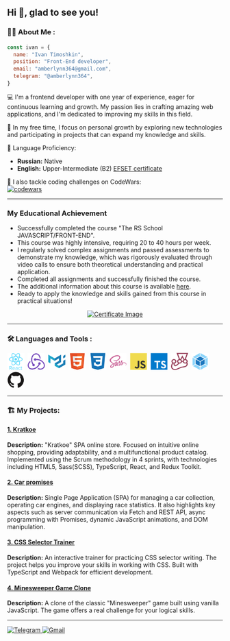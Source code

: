 ## Hi 👋, glad to see you!

### :man_technologist: About Me :
``` javascript
const ivan = {
  name: "Ivan Timoshkin",
  position: "Front-End developer",
  email: "amberlynn364@gmail.com",
  telegram: "@amberlynn364",
}
```

:computer: I'm a frontend developer with one year of experience, eager for continuous learning and growth. My passion lies in crafting amazing web applications, and I'm dedicated to improving my skills in this field.

:book: In my free time, I focus on personal growth by exploring new technologies and participating in projects that can expand my knowledge and skills.

:crossed_flags: Language Proficiency:
- **Russian:** Native
- **English:** Upper-Intermediate (B2) [EFSET certificate](https://www.efset.org/cert/8sk6tg)

:rocket: I also tackle coding challenges on CodeWars: <br>
[![codewars](https://www.codewars.com/users/amberlynn364/badges/large)](https://www.codewars.com/users/amberlynn364)

---

### My Educational Achievement

- Successfully completed the course "The RS School JAVASCRIPT/FRONT-END".
- This course was highly intensive, requiring 20 to 40 hours per week.
- I regularly solved complex assignments and passed assessments to demonstrate my knowledge, which was rigorously evaluated through video calls to ensure both theoretical understanding and practical application.
- Completed all assignments and successfully finished the course.
- The additional information about this course is available <a href="https://rs.school/js/" target="_blank">here</a>.
- Ready to apply the knowledge and skills gained from this course in practical situations!

<div align="center">
  <a href="https://app.rs.school/certificate/5nz7q9iq">
    <img src="https://imageup.ru/img35/4564262/certificate.jpg" alt="Certificate Image" />
  </a>
</div>

---

### :hammer_and_wrench: Languages and Tools :
<div>
  <img src="https://raw.githubusercontent.com/devicons/devicon/55609aa5bd817ff167afce0d965585c92040787a/icons/react/react-original-wordmark.svg" title="React" alt="React" width="40" height="40"/>&nbsp;
  <img src="https://raw.githubusercontent.com/devicons/devicon/master/icons/redux/redux-original.svg" title="Redux" alt="Redux " width="40" height="40"/>&nbsp;
  <img src="https://raw.githubusercontent.com/devicons/devicon/master/icons/materialui/materialui-original.svg" title="Material UI" alt="Material UI" width="40" height="40"/>&nbsp;
  <img src="https://raw.githubusercontent.com/devicons/devicon/master/icons/html5/html5-original.svg" title="HTML5" alt="HTML" width="40" height="40"/>&nbsp;
  <img src="https://raw.githubusercontent.com/devicons/devicon/master/icons/css3/css3-plain.svg"  title="CSS3" alt="CSS" width="40" height="40"/>&nbsp;
  <img src="https://raw.githubusercontent.com/devicons/devicon/55609aa5bd817ff167afce0d965585c92040787a/icons/sass/sass-original.svg"  title="CSS3" alt="SCSS" width="40" height="40"/>&nbsp;
  <img src="https://raw.githubusercontent.com/devicons/devicon/master/icons/javascript/javascript-original.svg" title="JavaScript" alt="JavaScript" width="40" height="40"/>&nbsp;
  <img src="https://raw.githubusercontent.com/devicons/devicon/master/icons/typescript/typescript-original.svg" title="TypeScript" alt="TypeScript" width="40" height="40"/>&nbsp;
  <img src="https://raw.githubusercontent.com/devicons/devicon/master/icons/jest/jest-plain.svg" title="Jest"  alt="Jest" width="40" height="40"/>&nbsp;
  <img src="https://raw.githubusercontent.com/devicons/devicon/master/icons/webpack/webpack-original.svg" title="Webpack"  alt="Webpack" width="40" height="40"/>&nbsp;
  <img src="https://raw.githubusercontent.com/devicons/devicon/master/icons/github/github-original.svg" title="Git" **alt="Git" width="40" height="40"/>
</div>

---

### 🏗️ My Projects:

#### [1. Kratkoe](https://github.com/amberlynn364/Kratkoe)

**Description:** "Kratkoe" SPA online store. Focused on intuitive online shopping, providing adaptability, and a multifunctional product catalog. Implemented using the Scrum methodology in 4 sprints, with technologies including HTML5, Sass(SCSS), TypeScript, React, and Redux Toolkit.

#### [2. Car promises](https://github.com/amberlynn364/car-promises)

**Description:** Single Page Application (SPA) for managing a car collection, operating car engines, and displaying race statistics. It also highlights key aspects such as server communication via Fetch and REST API, async programming with Promises, dynamic JavaScript animations, and DOM manipulation.

#### [3. CSS Selector Trainer](https://github.com/amberlynn364/CSS-selectors-game)

**Description:** An interactive trainer for practicing CSS selector writing. The project helps you improve your skills in working with CSS. Built with TypeScript and Webpack for efficient development.

#### [4. Minesweeper Game Clone](https://github.com/amberlynn364/Minesweeper)

**Description:** A clone of the classic "Minesweeper" game built using vanilla JavaScript. The game offers a real challenge for your logical skills.

---

<div id="badges">
  <a href="https://t.me/amberlynn364" target="_blank"">
    <img src="https://img.shields.io/badge/Telegram-2CA5E0?style=for-the-badge&logo=telegram&logoColor=white" alt="Telegram">
  </a>
  <a href="mailto:amberlynn364@gmail.com" target="_blank">
    <img src="https://img.shields.io/badge/Gmail-D14836?style=for-the-badge&logo=gmail&logoColor=white" alt="Gmail">
  </a>
</div>
